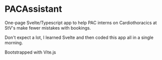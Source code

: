 # PACAssistant

One-page Svelte/Typescript app to help PAC interns on Cardiothoracics at StV's make fewer mistakes with bookings.

Don't expect a lot, I learned Svelte and then coded this app all in a single morning.

Bootstrapped with Vite.js
